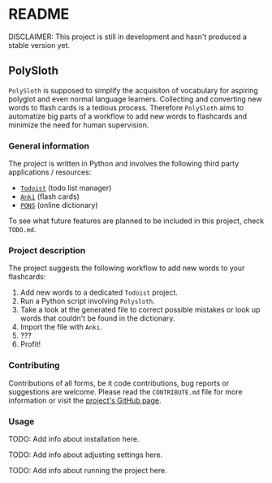 # README

DISCLAIMER: This project is still in development and hasn't produced a stable version yet.

## PolySloth

`PolySloth` is supposed to simplify the acquisiton of vocabulary for aspiring polyglot and even normal language learners. 
Collecting and converting new words to flash cards is a tedious process. Therefore `PolySloth` aims to automatize big parts of a workflow to add new words to flashcards and minimize the need for human supervision.

### General information

The project is written in Python and involves the following third party applications / resources:

* [`Todoist`](https://todoist.com/) (todo list manager)
* [`Anki`](https://apps.ankiweb.net/) (flash cards)
* [`PONS`](pons.com) (online dictionary)

To see what future features are planned to be included in this project, check `TODO.md`.

### Project description

The project suggests the following workflow to add new words to your flashcards:

1. Add new words to a dedicated `Todoist` project.
2. Run a Python script involving `Polysloth`.
3. Take a look at the generated file to correct possible mistakes or look up words that couldn't be found in the dictionary.
4. Import the file with `Anki`.
5. ???
6. Profit!


### Contributing

Contributions of all forms, be it code contributions, bug reports or suggestions are welcome. Please read the 
`CONTRIBUTE.md` file for more information or visit the [project's GitHub page](https://github.com/Kaleidophon/polysloth).

### Usage

TODO: Add info about installation here.

TODO: Add info about adjusting settings here.

TODO: Add info about running the project here.